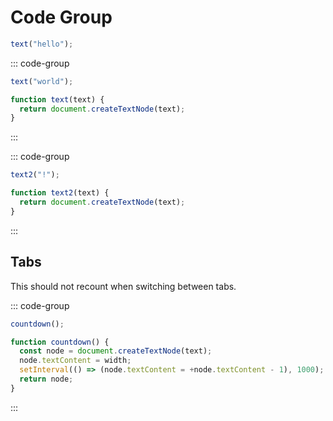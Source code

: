 # Code Group

```js eval
text("hello");
```

::: code-group

```js [main.js] eval
text("world");
```

```js [utils.js] eval
function text(text) {
  return document.createTextNode(text);
}
```

:::

::: code-group

```js [main.js] eval
text2("!");
```

```js [utils.js] eval inspector=false
function text2(text) {
  return document.createTextNode(text);
}
```

:::

## Tabs

This should not recount when switching between tabs.

::: code-group

```js [main.js] eval
countdown();
```

```js [utils.js] eval inspector=false
function countdown() {
  const node = document.createTextNode(text);
  node.textContent = width;
  setInterval(() => (node.textContent = +node.textContent - 1), 1000);
  return node;
}
```

:::
